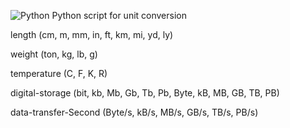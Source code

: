 ![Python](https://img.shields.io/badge/python-3670A0?logo=python&logoColor=ffdd54&style=for-the-badge)
Python script for unit conversion

length (cm, m, mm, in, ft, km, mi, yd, ly)

weight (ton, kg, lb, g)

temperature (C, F, K, R)

digital-storage (bit, kb, Mb, Gb, Tb, Pb, Byte, kB, MB, GB, TB, PB)

data-transfer-Second (Byte/s, kB/s, MB/s, GB/s, TB/s, PB/s)

